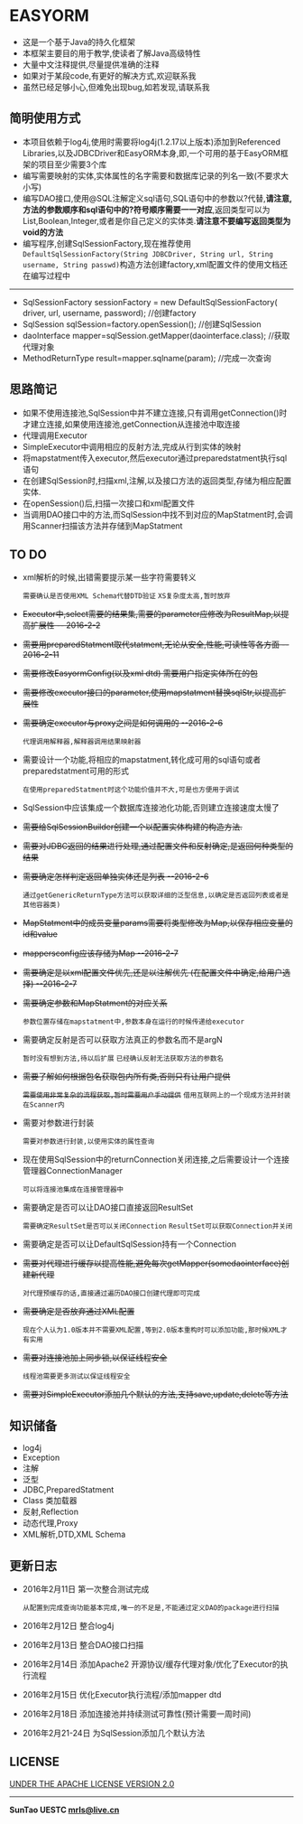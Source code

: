 # EASYORM
* 这是一个基于Java的持久化框架
* 本框架主要目的用于教学,使读者了解Java高级特性
* 大量中文注释提供,尽量提供准确的注释
* 如果对于某段code,有更好的解决方式,欢迎联系我
* 虽然已经足够小心,但难免出现bug,如若发现,请联系我

## 简明使用方式
* 本项目依赖于log4j,使用时需要将log4j(1.2.17以上版本)添加到Referenced Libraries,以及JDBCDriver和EasyORM本身,即,一个可用的基于EasyORM框架的项目至少需要3个库
* 编写需要映射的实体,实体属性的名字需要和数据库记录的列名一致(不要求大小写)
* 编写DAO接口,使用@SQL注解定义sql语句,SQL语句中的参数以?代替,**请注意,方法的参数顺序和sql语句中的?符号顺序需要一一对应**,返回类型可以为List,Boolean,Integer,或者是你自己定义的实体类.**请注意不要编写返回类型为void的方法**	
* 编写程序,创建SqlSessionFactory,现在推荐使用`DefaultSqlSessionFactory(String JDBCDriver, String url,
			String username, String passwd)`构造方法创建factory,xml配置文件的使用文档还在编写过程中
***
* SqlSessionFactory sessionFactory = new DefaultSqlSessionFactory(
				driver, url, username, password); //创建factory
* SqlSession sqlSession=factory.openSession(); //创建SqlSession
* daoInterface mapper=sqlSession.getMapper(daointerface.class); //获取代理对象
* MethodReturnType result=mapper.sqlname(param); //完成一次查询


## 思路简记
* 如果不使用连接池,SqlSession中并不建立连接,只有调用getConnection()时才建立连接,如果使用连接池,getConnection从连接池中取连接
* 代理调用Executor 
* SimpleExecutor中调用相应的反射方法,完成从行到实体的映射
* 将mapstatment传入executor,然后executor通过preparedstatment执行sql语句
* 在创建SqlSession时,扫描xml,注解,以及接口方法的返回类型,存储为相应配置实体.
* 在openSession()后,扫描一次接口和xml配置文件
* 当调用DAO接口中的方法,而SqlSession中找不到对应的MapStatment时,会调用Scanner扫描该方法并存储到MapStatment

## TO DO
* xml解析的时候,出错需要提示某一些字符需要转义

	`需要确认是否使用XML Schema代替DTD验证`
	`XS复杂度太高,暂时放弃`

* ~~Executor中,select需要的结果集,需要的parameter应修改为ResultMap,以提高扩展性 -- 2016-2-2~~
* ~~需要用preparedStatment取代statment,无论从安全,性能,可读性等各方面  -- 2016-2-11~~
* ~~需要修改EasyormConfig(以及xml dtd) 需要用户指定实体所在的包~~
* ~~需要修改executor接口的parameter,使用mapstatment替换sqlStr,以提高扩展性~~
* ~~需要确定executor与proxy之间是如何调用的 --2016-2-6~~

	`代理调用解释器,解释器调用结果映射器`

* 需要设计一个功能,将相应的mapstatment,转化成可用的sql语句或者preparedstatment可用的形式

	`在使用preparedStatment时这个功能价值并不大,可是也方便用于调试`

* SqlSession中应该集成一个数据库连接池化功能,否则建立连接速度太慢了
* ~~需要给SqlSessionBuilder创建一个以配置实体构建的构造方法.~~
* ~~需要对JDBC返回的结果进行处理,通过配置文件和反射确定,是返回何种类型的结果~~
* ~~需要确定怎样判定返回单独实体还是列表 --2016-2-6~~

	`通过getGenericReturnType方法可以获取详细的泛型信息,以确定是否返回列表或者是其他容器类)`

* ~~MapStatment中的成员变量params需要将类型修改为Map,以保存相应变量的id和value~~
* ~~mappersconfig应该存储为Map --2016-2-7~~
* ~~需要确定是以xml配置文件优先,还是以注解优先 (在配置文件中确定,给用户选择) --2016-2-7~~
* ~~需要确定参数和MapStatment的对应关系~~

	`参数位置存储在mapstatment中,参数本身在运行的时候传递给executor`

* 需要确定反射是否可以获取方法真正的参数名而不是argN

	`暂时没有想到方法,待以后扩展`
	`已经确认反射无法获取方法的参数名`

* ~~需要了解如何根据包名获取包内所有类,否则只有让用户提供~~

	~~`需要使用非常复杂的流程获取,暂时需要用户手动提供`~~
	`借用互联网上的一个现成方法并封装在Scanner内`

* 需要对参数进行封装

	`需要对参数进行封装,以使用实体的属性查询`

* 现在使用SqlSession中的returnConnection关闭连接,之后需要设计一个连接管理器ConnectionManager

	`可以将连接池集成在连接管理器中`

* 需要确定是否可以让DAO接口直接返回ResultSet

	`需要确定ResultSet是否可以关闭Connection`
	`ResultSet可以获取Connection并关闭`

* 需要确定是否可以让DefaultSqlSession持有一个Connection
* ~~需要对代理进行缓存以提高性能,避免每次getMapper(somedaointerface)创建新代理~~

	`对代理预缓存的话,直接通过遍历DAO接口创建代理即可完成`

* ~~需要确定是否放弃通过XML配置~~

	`现在个人认为1.0版本并不需要XML配置,等到2.0版本重构时可以添加功能,那时候XML才有实用`

* ~~需要对连接池加上同步锁,以保证线程安全~~

	`线程池需要更多测试以保证线程安全`

* ~~需要对SimpleExecutor添加几个默认的方法,支持save,update,delete等方法~~


## 知识储备
* log4j
* Exception
* 注解
* 泛型
* JDBC,PreparedStatment
* Class 类加载器
* 反射,Reflection
* 动态代理,Proxy
* XML解析,DTD,XML Schema

## 更新日志
* 2016年2月11日 第一次整合测试完成

	`从配置到完成查询功能基本完成,唯一的不足是,不能通过定义DAO的package进行扫描`
	
* 2016年2月12日 整合log4j
* 2016年2月13日 整合DAO接口扫描
* 2016年2月14日 添加Apache2 开源协议/缓存代理对象/优化了Executor的执行流程
* 2016年2月15日 优化Executor执行流程/添加mapper dtd
* 2016年2月18日 添加连接池并持续测试可靠性(预计需要一周时间)
* 2016年2月21-24日 为SqlSession添加几个默认方法

## LICENSE
[UNDER THE APACHE LICENSE VERSION 2.0](http://www.apache.org/licenses/LICENSE-2.0 )

***
**SunTao UESTC mrls@live.cn**